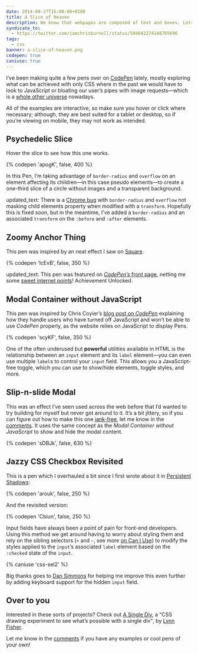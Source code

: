 ```yaml
---
date: 2014-08-27T15:00:00+0100
title: A Slice of Heaven
description: We know that webpages are composed of text and boxes. Lots and lots of boxes. But with the power and might of CSS3 we can do some fancy stuff that never used to be possible.
syndicate_to:
  - https://twitter.com/iamchrisburnell/status/504642274148765696
tags:
  - css
banner: a-slice-of-heaven.png
codepen: true
caniuse: true
---
```


I’ve been making quite a few pens over on [CodePen](https://codepen.io/) lately, mostly exploring what can be achieved with only CSS where in the past we would have to look to JavaScript or bloating our user’s pipes with image requests—which is a [whole other universe](http://www.w3.org/html/wg/drafts/html/master/embedded-content.html#the-picture-element "The Picture Element") nowadays.

All of the examples are interactive, so make sure you hover or click where necessary; although, they are best suited for a tablet or desktop, so if you’re viewing on mobile, they may not work as intended.

## Psychedelic Slice

Hover the slice to see how this one works.

{% codepen 'apogK', false, 400 %}

In this Pen, I’m taking advantage of `border-radius` and `overflow` on an element affecting its children—in this case pseudo elements—to create a one-third slice of a circle without images and a transparent background.

<div class="edit">
    updated_text: There is a <a href="https://code.google.com/p/chromium/issues/detail?id=157218" rel="external">Chrome bug</a> with <code>border-radius</code> and <code>overflow</code> not masking child elements property when modified with a <code>transform</code>. Hopefully this is fixed soon, but in the meantime, I’ve added a <code>border-radius</code> and an associated <code>transform</code> on the <code>:before</code> and <code>:after</code> elements.
</div>

## Zoomy Anchor Thing

This pen was inspired by an neat effect I saw on [Square](https://squareup.com#verticals).

{% codepen 'lcEvB', false, 350 %}

<div class="edit">
    updated_text: This pen was featured on <a href="https://ss.chrisburnell.com/2014-08-28_1411.png" title="ego boost manifested in PNG format" rel="me  external"><em>CodePen’s</em> front page</a>, netting me some <a href="https://codepen.io/chrisburnell/details/lcEvB/#stats" title="Stats for this pen" rel="external">sweet internet points</a>! Achievement Unlocked.
</div>

## Modal Container without JavaScript

This pen was inspired by Chris Coyier’s [blog post on _CodePen_](https://codepen.io/chriscoyier/post/a-closeable-noscript-warning-modal "A Closeable Noscript Warning Modal") explaining how they handle users who have turned off JavaScript and won’t be able to use *CodePen* properly, as the website relies on JavaScript to display Pens.

{% codepen 'scyKF', false, 350 %}

One of the often underused but **powerful** utilities available in HTML is the relationship between an `input` element and its `label` element—you can even use multiple `label`s to control your `input` field. This allows you a JavaScript-free toggle, which you can use to show/hide elements, toggle styles, and more.

## Slip-n-slide Modal

This was an effect I’ve seen used across the web before that I’d wanted to try building for myself but never got around to it. It’s a bit jittery, so if you can figure out how to make this one [jank-free](http://jankfree.org/ "Jank Free"), let me know in the [comments](#webmentions). It uses the same concept as the *Modal Container without JavaScript* to show and hide the modal content.

{% codepen 'sDBJk', false, 630 %}

## Jazzy CSS Checkbox Revisited

This is a pen which I overhauled a bit since I first wrote about it in <a href="/article/persistent-shadows/">Persistent Shadows</a>:

{% codepen 'arouk', false, 250 %}

And the revisited version:

{% codepen 'Cbiun', false, 250 %}

Input fields have always been a point of pain for front-end developers. Using this method we get around having to worry about styling them and rely on the sibling selectors (`+` and `~`, see more [on Can I Use](http://caniuse.com/#search=css-sel2 "Sibling Selectors")) to modify the styles applied to the `input`’s associated `label` element based on the `:checked` state of the `input`.

{% caniuse 'css-sel2' %}

Big thanks goes to [Dan Simmons](https://twitter.com/dansimau "Dan Simmons on Twitter") for helping me improve this even further by adding keyboard support for the hidden `input` field.

## Over to you

Interested in these sorts of projects? Check out [A Single Div](https://a.singlediv.com/ "A Single Div"), a <q>CSS drawing experiment to see what’s possible with a single div</q>, by [Lynn Fisher](https://twitter.com/lynnandtonic "Lynn Fisher").

Let me know in the [comments](#webmentions) if you have any examples or cool pens of your own!
